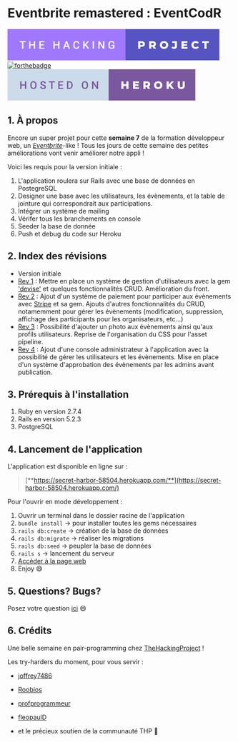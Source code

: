 # Eventbrite remastered : **EventCodR**

[![forthebadge](https://raw.githubusercontent.com/fleopaulD/README-parts/main/Badges/ftb-the-hacking-project.svg)](https://forthebadge.com)
[![forthebadge](https://forthebadge.com/images/badges/made-with-ruby.svg)](https://forthebadge.com/images/badges/made-with-ruby.svg)
[![forthebadge](https://raw.githubusercontent.com/fleopaulD/README-parts/main/Badges/ftb-hosted-on-heroku.svg)](https://secret-harbor-58504.herokuapp.com/)

## 1. À propos

Encore un super projet pour cette **semaine 7** de la formation développeur web, un [*Eventbrite*](https://www.eventbrite.fr/)-like ! Tous les jours de cette semaine des petites améliorations vont venir améliorer notre appli !

Voici les requis pour la version initiale :

1. L'application roulera sur Rails avec une base de données en PostegreSQL
1. Designer une base avec les utilisateurs, les évènements, et la table de jointure qui correspondrait aux participations.
1. Intégrer un système de mailing
1. Vérifer tous les branchements en console
1. Seeder la base de donnée
1. Push et debug du code sur Heroku

## 2. Index des révisions

- Version initiale
- [Rev 1](https://github.com/joffrey7486/EventBrite_THP/commit/10005ae62a3d2041d8ff9d26c1ff19aea0137d8d) : Mettre en place un système de gestion d'utilisateurs avec la gem ['devise'](https://github.com/heartcombo/devise) et quelques fonctionnalités CRUD. Amélioration du front.
- [Rev 2](https://github.com/joffrey7486/EventBrite_THP/commit/509741b628a0aeb1ad050e0743caed4ac25e5a71) : Ajout d'un système de paiement pour participer aux évènements avec [Stripe](https://stripe.com/) et sa gem. Ajouts d'autres fonctionnalités du CRUD, notamemment pour gérer les évènements (modification, suppression, affichage des participants pour les organisateurs, etc...)
- [Rev 3](https://github.com/joffrey7486/EventBrite_THP/commit/7cc50602085f54677aba8c278b024f8ca1d3c1dd) : Possibilité d'ajouter un photo aux évènements ainsi qu'aux profils utilisateurs. Reprise de l'organisation du CSS pour l'asset pipeline.
- [Rev 4](https://github.com/joffrey7486/EventBrite_THP/commit/366e1552863086c2d44512cd49206d9bd89c4b0a) : Ajout d'une console administrateur à l'application avec la possibilité de gérer les utilisateurs et les évènements. Mise en place d'un système d'approbation des évènements par les admins avant publication.

## 3. Prérequis à l'installation

1. Ruby en version 2.7.4
1. Rails en version 5.2.3
1. PostgreSQL

## 4. Lancement de l'application

L'application est disponible en ligne sur :

> [**https://secret-harbor-58504.herokuapp.com/**](https://secret-harbor-58504.herokuapp.com/)

Pour l'ouvrir en mode développement :

1. Ouvrir un terminal dans le dossier racine de l'application
1. `bundle install` -> pour installer toutes les gems nécessaires
1. `rails db:create` -> création de la base de données
1. `rails db:migrate` -> réaliser les migrations
1. `rails db:seed` -> peupler la base de données
1. `rails s` -> lancement du serveur
1. [Accéder à la page web](http://localhost:3000/accueil)
1. Enjoy :smile:

## 5. Questions? Bugs?

Posez votre question [ici](https://github.com/joffrey7486/EventBrite_THP/issues/new/choose)  :smile:

## 6. Crédits

Une belle semaine en pair-programming chez [TheHackingProject](https://www.thehackingproject.org) !

Les try-harders du moment, pour vous servir :

- [joffrey7486](https://github.com/joffrey7486)
- [Roobios](https://github.com/Roobios)
- [profprogrammeur](https://github.com/profprogrammeur)
- [fleopaulD](https://github.com/fleopaulD)

- et le précieux soutien de la communauté THP :sparkling_heart:
